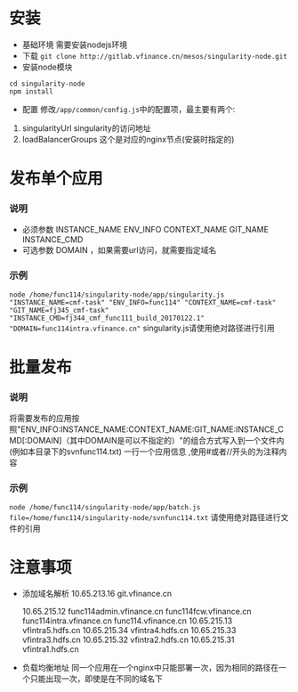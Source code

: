 # 安装
- 基础环境
  需要安装nodejs环境
- 下载
`git clone http://gitlab.vfinance.cn/mesos/singularity-node.git`
- 安装node模块
```
cd singularity-node
npm install
```
- 配置
修改`/app/common/config.js`中的配置项，最主要有两个:
1. singularityUrl
  singularity的访问地址
2. loadBalancerGroups
  这个是对应的nginx节点(安装时指定的)
# 发布单个应用
### 说明
- 必须参数
 INSTANCE_NAME ENV_INFO CONTEXT_NAME GIT_NAME INSTANCE_CMD 
- 可选参数
 DOMAIN ，如果需要url访问，就需要指定域名
### 示例
 `node /home/func114/singularity-node/app/singularity.js "INSTANCE_NAME=cmf-task" "ENV_INFO=func114" "CONTEXT_NAME=cmf-task"  "GIT_NAME=fj345_cmf-task"  "INSTANCE_CMD=fj344_cmf_func111_build_20170122.1" "DOMAIN=func114intra.vfinance.cn"`
 singularity.js请使用绝对路径进行引用

# 批量发布
### 说明
 将需要发布的应用按照"ENV_INFO:INSTANCE_NAME:CONTEXT_NAME:GIT_NAME:INSTANCE_CMD[:DOMAIN]（其中DOMAIN是可以不指定的）"的组合方式写入到一个文件内(例如本目录下的svnfunc114.txt)
 一行一个应用信息 ,使用#或者//开头的为注释内容

### 示例
`node /home/func114/singularity-node/app/batch.js file=/home/func114/singularity-node/svnfunc114.txt`
 请使用绝对路径进行文件的引用


# 注意事项
- 添加域名解析
  10.65.213.16 git.vfinance.cn

  10.65.215.12 func114admin.vfinance.cn func114fcw.vfinance.cn func114intra.vfinance.cn func114.vfinance.cn
  10.65.215.13 vfintra5.hdfs.cn 
  10.65.215.34 vfintra4.hdfs.cn
  10.65.215.33 vfintra3.hdfs.cn 
  10.65.215.32 vfintra2.hdfs.cn
  10.65.215.31 vfintra1.hdfs.cn
- 负载均衡地址
  同一个应用在一个nginx中只能部署一次，因为相同的路径在一个只能出现一次，即使是在不同的域名下

